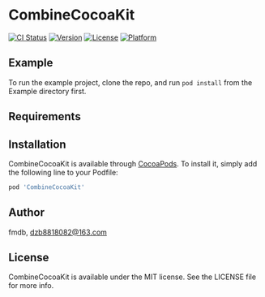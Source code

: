 # CombineCocoaKit

[![CI Status](https://img.shields.io/travis/fmdb/CombineCocoaKit.svg?style=flat)](https://travis-ci.org/fmdb/CombineCocoaKit)
[![Version](https://img.shields.io/cocoapods/v/CombineCocoaKit.svg?style=flat)](https://cocoapods.org/pods/CombineCocoaKit)
[![License](https://img.shields.io/cocoapods/l/CombineCocoaKit.svg?style=flat)](https://cocoapods.org/pods/CombineCocoaKit)
[![Platform](https://img.shields.io/cocoapods/p/CombineCocoaKit.svg?style=flat)](https://cocoapods.org/pods/CombineCocoaKit)

## Example

To run the example project, clone the repo, and run `pod install` from the Example directory first.

## Requirements

## Installation

CombineCocoaKit is available through [CocoaPods](https://cocoapods.org). To install
it, simply add the following line to your Podfile:

```ruby
pod 'CombineCocoaKit'
```

## Author

fmdb, dzb8818082@163.com

## License

CombineCocoaKit is available under the MIT license. See the LICENSE file for more info.
